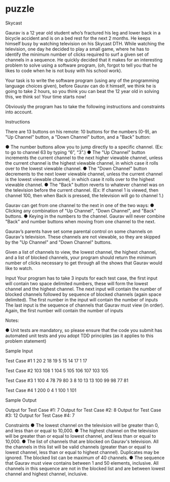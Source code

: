puzzle
======

Skycast 
 
Gaurav is a 12 year old student who’s fractured his leg and lower back in a bicycle accident and 
is on a bed rest for the next 2 months. He keeps himself busy by watching television on his 
Skycast DTH. While watching the television, one day he decided to play a small game, where 
he has to identify the minimum number of clicks required to surf a given set of channels in a 
sequence. He quickly decided that it makes for an interesting problem to solve using a software 
program, (oh, forgot to tell you that he likes to code when he is not busy with his school work). 
 
Your task is to write the software program (using any of the programming language choices 
given), before Gaurav can do it himself, we think he is going to take 2 hours, so you think you 
can beat the 12 year old in solving this, we think so! Your time starts now! 
 
Obviously the program has to take the following instructions and constraints into account. 
 
Instructions 
 
There are 13 buttons on his remote: 10 buttons for the numbers (0-9), an "Up Channel" button, 
a "Down Channel" button, and a "Back" button: 
 
● The number buttons allow you to jump directly to a specific channel. (Ex: to go to 
channel 63 by typing “6”, “3”.) 
● The "Up Channel" button increments the current channel to the next higher viewable 
channel, unless the current channel is the highest viewable channel, in which case it 
rolls over to the lowest viewable channel. 
● The "Down Channel" button decrements to the next lower viewable channel, unless the 
current channel is the lowest viewable channel, in which case it rolls over to the highest 
viewable channel. 
● The "Back" button reverts to whatever channel was on the television before the current 
channel. (Ex: If channel 1 is viewed, then channel 100, then when Back is pressed, the 
television will go to channel 1.) 
 
Gaurav can get from one channel to the next in one of the two ways: 
● Clicking any combination of "Up Channel", "Down Channel", and "Back" buttons. 
● Keying in the numbers to the channel. Gaurav will never combine "Back" and number 
buttons when moving from one channel to the next. 
 
Gaurav’s parents have set some parental control on some channels on Gaurav's television. 
These channels are not viewable, so they are skipped by the "Up Channel" and "Down 
Channel" buttons. 
 
Given a list of channels to view, the lowest channel, the highest channel, and a list of blocked 
channels, your program should return the minimum number of clicks necessary to get 
through all the shows that Gaurav would like to watch. 
 
 
 
Input Your program has to take 3 inputs for each test case, the first input will contain two space 
delimited numbers, these will form the lowest channel and the highest channel. The next input 
will contain the number of blocked channels followed by sequence of blocked channels (again 
space delimited). The first number in the input will contain the number of inputs The last input is 
the sequence of channels that Gaurav must view (in order). Again, the first number will contain 
the number of inputs 
 
Notes: 
 
● Unit tests are mandatory, so please ensure that the code you submit has automated unit 
tests and you adopt TDD principles (as it applies to this problem statement) 
 
Sample Input 
 
Test Case #1 
1 20 
2 18 19 
5 15 14 17 1 17 
 
Test Case #2 
103 108 
1 104 
5 105 106 107 103 105 
 
Test Case #3 
1 100 
4 78 79 80 3 
8 10 13 13 100 99 98 77 81 
 
Test Case #4 
1 200 
0 
4 1 100 1 101 
 
Sample Output 
 
Output for Test Case #1: 7 
Output for Test Case #2: 8 
Output for Test Case #3: 12 
Output for Test Case #4: 7 
 
Constraints 
● The lowest channel on the television will be greater than 0, and less than or equal to 
10,000. 
● The highest channel on the television will be greater than or equal to lowest channel, 
and less than or equal to 10,000. 
● The list of channels that are blocked on Gaurav's television. All the channels in this list 
will be valid channels (greater than or equal to lowest channel, less than or equal to highest channel). Duplicates may be ignored. The blocked list can be maximum of 40 
channels. 
● The sequence that Gaurav must view contains between 1 and 50 elements, inclusive. All 
channels in this sequence are not in the blocked list and are between lowest channel 
and highest channel, inclusive. 
 
